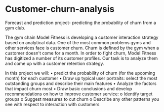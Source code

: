 # Customer-churn-analysis
Forecast and prediction project- predicting the probability of churn from a gym club.

The gym chain Model Fitness is developing a customer interaction strategy based on analytical data. 
One of the most common problems gyms and other services face is customer churn. 
Churn is defined by the gym when a customer doesn't come for a month. 
In order to fight churn, Model Fitness has digitized a number of its customer profiles. 
Our task is to analyze them and come up with a customer retention strategy.

In this project we will:
• predict the probability of churn (for the upcoming month) for each customer
• Draw up typical user portraits: select the most outstanding groups and describe their main features
 • Analyze the factors that impact churn most
 • Draw basic conclusions and develop recommendations on how to improve customer service:
  o Identify target groups
  o Suggest measures to cut churn
  o Describe any other patterns you see with respect to interaction with customers
